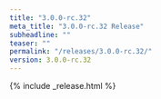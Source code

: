 ```yaml
---
title: "3.0.0-rc.32"
meta_title: "3.0.0-rc.32 Release"
subheadline: ""
teaser: ""
permalink: "/releases/3.0.0-rc.32/"
version: 3.0.0-rc.32
---
```


{% include _release.html %}
